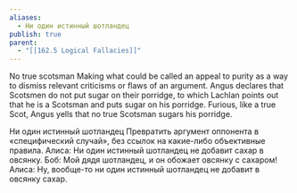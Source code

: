 ```yaml
---
aliases:
  - Ни один истинный шотландец
publish: true
parent:
  - "[[162.5 Logical Fallacies]]"
---
```

No true scotsman
Making what could be called an appeal to purity as a way to dismiss relevant criticisms or flaws of an argument.
Angus declares that Scotsmen do not put sugar on their porridge, to which Lachlan points out that he is a Scotsman and puts sugar on his porridge. Furious, like a true Scot, Angus yells that no true Scotsman sugars his porridge.

Ни один истинный шотландец
Превратить аргумент оппонента в «специфический случай», без ссылок на какие-либо объективные правила.
Алиса: Ни один истинный шотландец не добавит сахар в овсянку.
Боб: Мой дядя шотландец, и он обожает овсянку с сахаром!
Алиса: Ну, вообще-то ни один истинный шотландец не добавит в овсянку сахар.
